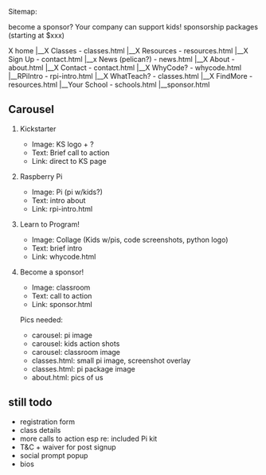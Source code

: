 Sitemap:

become a sponsor?
    Your company can support kids!
    sponsorship packages (starting at $xxx)

X home
|__X Classes - classes.html
|__X Resources - resources.html
|__X Sign Up - contact.html
|__x News (pelican?) - news.html
|__X About - about.html
|__X Contact - contact.html
|__X WhyCode? - whycode.html
|__RPiIntro - rpi-intro.html
|__X WhatTeach? - classes.html
|__X FindMore - resources.html
|__Your School - schools.html
|__sponsor.html


## Carousel
1. Kickstarter
    * Image: KS logo + ?
    * Text: Brief call to action
    * Link: direct to KS page
2. Raspberry Pi
    * Image: Pi (pi w/kids?)
    * Text: intro about
    * Link: rpi-intro.html
3. Learn to Program!
    * Image: Collage (Kids w/pis, code screenshots, python logo)
    * Text: brief intro
    * Link: whycode.html
4. Become a sponsor!
    * Image: classroom
    * Text: call to action
    * Link: sponsor.html

    Pics needed:
    - carousel: pi image
    - carousel: kids action shots
    - carousel: classroom image
    - classes.html: small pi image, screenshot overlay
    - classes.html: pi package image
    - about.html: pics of us


## still todo
* registration form
* class details
* more calls to action esp re: included Pi kit
* T&C + waiver for post signup
* social prompt popup
* bios
